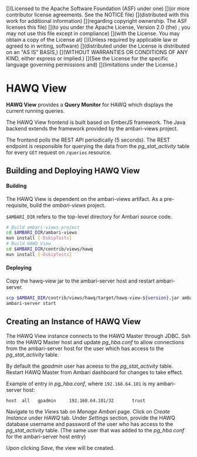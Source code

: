 [](Licensed to the Apache Software Foundation (ASF) under one)
[](or more contributor license agreements.  See the NOTICE file)
[](distributed with this work for additional information)
[](regarding copyright ownership.  The ASF licenses this file)
[](to you under the Apache License, Version 2.0 (the)
[]("License"); you may not use this file except in compliance)
[](with the License.  You may obtain a copy of the License at)
[]()
[](    http://www.apache.org/licenses/LICENSE-2.0)
[]()
[](Unless required by applicable law or agreed to in writing, software)
[](distributed under the License is distributed on an "AS IS" BASIS,)
[](WITHOUT WARRANTIES OR CONDITIONS OF ANY KIND, either express or implied.)
[](See the License for the specific language governing permissions and)
[](limitations under the License.)

# HAWQ View

**HAWQ View** provides a **Query Monitor** for HAWQ which displays the current running queries.

The HAWQ View frontend is built based on EmberJS framework. The Java backend extends the framework provided by the ambari-views project.

The frontend polls the REST API periodically (5 seconds). The REST endpoint is responsible for querying the data from the *pg_stat_activity* table for every ```GET``` request on ```/queries``` resource.


## Building and Deploying HAWQ View

#### Building

The HAWQ View is dependent on the ambari-views artifact. As a pre-requisite, build the *ambari-views* project.

```$AMBARI_DIR``` refers to the top-level directory for Ambari source code.

```sh
# Build ambari-views project
cd $AMBARI_DIR/ambari-views
mvn install [-DskipTests]
# Build HAWQ View
cd $AMBARI_DIR/contrib/views/hawq
mvn install [-DskipTests]
```

#### Deploying

Copy the hawq-view jar to the ambari-server host and restart ambari-server.
```sh
scp $AMBARI_DIR/contrib/views/hawq/target/hawq-view-${version}.jar ambari.server.host:/var/lib/ambari-server/resources/views/
ambari-server start
```

## Creating an Instance of HAWQ View

The HAWQ View instance connects to the HAWQ Master through JDBC. Ssh into the HAWQ Master host and update *pg_hba.conf* to allow connections from the ambari-server host for the user which has access to the *pg_stat_activity* table.

By default the *gpadmin* user has aceess to the *pg_stat_activity* table. Restart HAWQ Master from Ambari dashboard for changes to take effect.

Example of entry in *pg_hba.conf*, where ```192.168.64.101``` is my ambari-server host:
```
host  all	gpadmin 	192.168.64.101/32       trust
```

Navigate to the *Views* tab on *Manage Ambari* page. Click on *Create Instance* under *HAWQ* tab. Under *Settings* section, provide the HAWQ database username and password of the user who has access to the *pg_stat_activity* table. (The same user that was added to the *pg_hba.conf* for the ambari-server host entry)

Upon clicking *Save*, the view will be created.